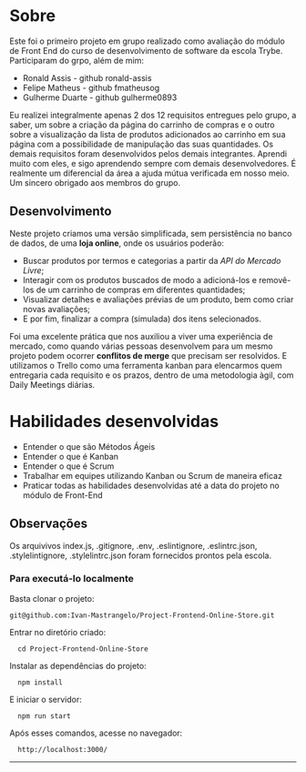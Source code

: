 # Sobre

Este foi o primeiro projeto em grupo realizado como avaliação do módulo de Front End do curso de desenvolvimento de software da escola Trybe. Participaram do grpo, além de mim:

* Ronald Assis - github ronald-assis
* Felipe Matheus - github fmatheusog
* Gulherme Duarte - github gulherme0893

Eu realizei integralmente apenas 2 dos 12 requisitos entregues pelo grupo, a saber, um sobre a criação da página do carrinho de compras e o outro sobre a visualização da lista de produtos adicionados ao carrinho em sua página com a possibilidade de manipulação das suas quantidades.
Os demais requisitos foram desenvolvidos pelos demais integrantes. Aprendi muito com eles, e sigo aprendendo sempre com demais desenvolvedores. É realmente um diferencial da área a ajuda mútua verificada em nosso meio. Um sincero obrigado aos membros do grupo.

## Desenvolvimento

Neste projeto criamos uma versão simplificada, sem persistência no banco de dados, de uma **loja online**, onde os usuários poderão:
  - Buscar produtos por termos e categorias a partir da _API do Mercado Livre_;
  - Interagir com os produtos buscados de modo a adicioná-los e removê-los de um carrinho de compras em diferentes quantidades;
  - Visualizar detalhes e avaliações prévias de um produto, bem como criar novas avaliações;
  - E por fim, finalizar a compra (simulada) dos itens selecionados.


Foi uma excelente prática que nos auxiliou a viver uma experiência de mercado, como quando várias pessoas desenvolvem para um mesmo projeto podem ocorrer **conflitos de merge** que precisam ser resolvidos. E utilizamos o Trello como uma ferramenta kanban para elencarmos quem entregaria cada requisito e os prazos, dentro de uma metodologia àgil, com Daily Meetings diárias.

# Habilidades desenvolvidas

* Entender o que são Métodos Ágeis
* Entender o que é Kanban
* Entender o que é Scrum
* Trabalhar em equipes utilizando Kanban ou Scrum de maneira eficaz
* Praticar todas as habilidades desenvolvidas até a data do projeto no módulo de Front-End

## Observações

Os arquivivos index.js, .gitignore, .env, .eslintignore, .eslintrc.json, .stylelintignore, .stylelintrc.json foram fornecidos prontos pela escola.

### Para executá-lo localmente

Basta clonar o projeto:
```
git@github.com:Ivan-Mastrangelo/Project-Frontend-Online-Store.git
```
Entrar no diretório criado:
```
  cd Project-Frontend-Online-Store
  ```
Instalar as dependências do projeto:
```
  npm install
  ```
E iniciar o servidor:
```
  npm run start
  ```
Após esses comandos, acesse no navegador:
```
  http://localhost:3000/
  ```

---
